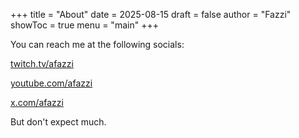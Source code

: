+++
title = "About"
date = 2025-08-15
draft = false
author = "Fazzi"
showToc = true
menu = "main"
+++

You can reach me at the following socials:

[twitch.tv/afazzi](twitch.tv/afazzi)

[youtube.com/afazzi](youtube.com/afazzi)

[x.com/afazzi](x.com/afazzi)

But don't expect much.

